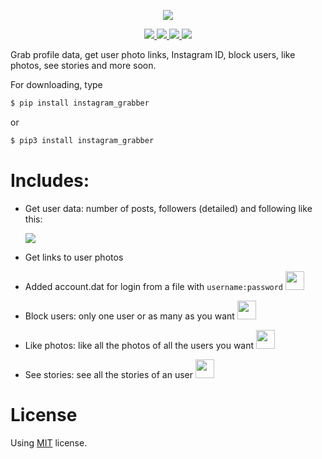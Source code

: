 <p align="center"><a href=""><img src="https://i.imgur.com/x1A87m0.png"></a></p>

<p align="center">
  <a href="https://github.com/Aspoky/instagram_grabber">
    <img src="https://img.shields.io/badge/version-1.2-%23ea7a09.svg?style=flat">
    <img src="https://img.shields.io/badge/language-python-blue.svg?style=flat">
    <img src="https://img.shields.io/pypi/dm/instagram-grabber.svg">
  </a>
  <a href="https://pypi.org/project/instagram-grabber/">
    <img src="https://pyup.io/repos/github/Aspoky/instagram_grabber/shield.svg">
  </a>
</p>

Grab profile data, get user photo links, Instagram ID, block users, like photos, see stories and more soon.

For downloading, type 
```sh
$ pip install instagram_grabber
```
or
```sh
$ pip3 install instagram_grabber
```

<h1>Includes:</h1>

- Get user data: number of posts, followers (detailed) and following like this:

  ![](https://i.imgur.com/vIcvi6n.png?raw=true)

- Get links to user photos

- Added account.dat for login from a file with ```username:password``` <img width="30" src="https://i.imgur.com/LsAT7H8.png">

- Block users: only one user or as many as you want <img width="30" src="https://i.imgur.com/LsAT7H8.png">

- Like photos: like all the photos of all the users you want <img width="30" src="https://i.imgur.com/LsAT7H8.png">

- See stories: see all the stories of an user <img width="30" src="https://i.imgur.com/LsAT7H8.png">

<h1>License</h1>

Using [MIT](https://github.com/Aspoky/instagram_grabber/blob/master/LICENSE) license.
